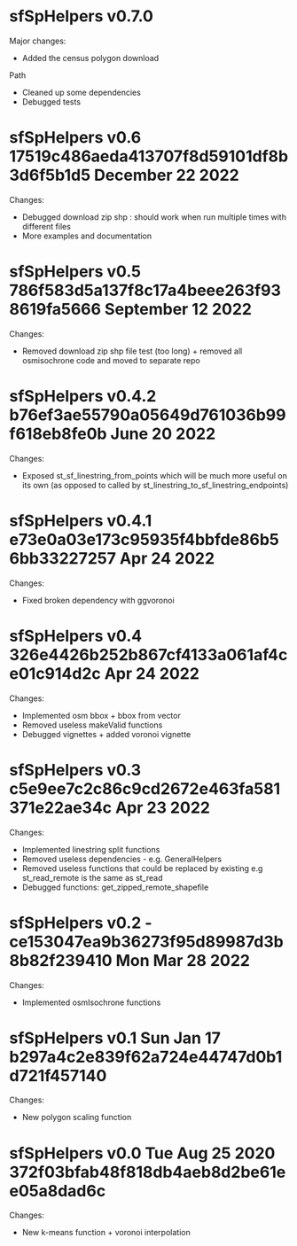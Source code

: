 sfSpHelpers v0.7.0
==============

Major changes:
* Added the census polygon download

Path
* Cleaned up some dependencies
* Debugged tests


sfSpHelpers v0.6 17519c486aeda413707f8d59101df8b3d6f5b1d5  December 22 2022
==============

Changes:

* Debugged download zip shp : should work when run multiple times with different files
* More examples and documentation


sfSpHelpers v0.5 786f583d5a137f8c17a4beee263f938619fa5666 September 12 2022
==============

Changes:

* Removed download zip shp file test (too long) + removed all osmisochrone code and moved to separate repo



sfSpHelpers v0.4.2 b76ef3ae55790a05649d761036b99f618eb8fe0b June 20 2022
==============

Changes:

* Exposed st_sf_linestring_from_points which will be much more useful on its own (as opposed to called by st_linestring_to_sf_linestring_endpoints)


sfSpHelpers v0.4.1 e73e0a03e173c95935f4bbfde86b56bb33227257 Apr 24 2022
==============

Changes:

* Fixed broken dependency with ggvoronoi



sfSpHelpers v0.4 326e4426b252b867cf4133a061af4ce01c914d2c Apr 24 2022
==============

Changes:

* Implemented osm bbox + bbox from vector
* Removed useless makeValid functions
* Debugged vignettes + added voronoi vignette


sfSpHelpers v0.3 c5e9ee7c2c86c9cd2672e463fa581371e22ae34c Apr 23 2022
==============

Changes:

* Implemented linestring split functions
* Removed useless dependencies - e.g. GeneralHelpers
* Removed useless functions that could be replaced by existing e.g st_read_remote is the same as st_read
* Debugged functions: get_zipped_remote_shapefile 


sfSpHelpers v0.2 - ce153047ea9b36273f95d89987d3b8b82f239410  Mon Mar 28 2022
==============

Changes:

* Implemented osmIsochrone functions



sfSpHelpers v0.1 Sun Jan 17  b297a4c2e839f62a724e44747d0b1d721f457140
==============

Changes:

* New polygon scaling function


sfSpHelpers v0.0 Tue Aug 25 2020  372f03bfab48f818db4aeb8d2be61ee05a8dad6c
==============

Changes:

* New k-means function + voronoi interpolation


